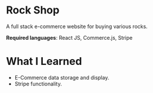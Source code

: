 # Rock Shop

A full stack e-commerce website for buying various rocks. 

**Required languages**: React JS, Commerce.js, Stripe

# What I Learned

* E-Commerce data storage and display. 
* Stripe functionality. 